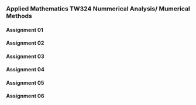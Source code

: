 ### Applied Mathematics TW324 Nummerical Analysis/ Mumerical Methods

#### Assignment 01

#### Assignment 02

#### Assignment 03

#### Assignment 04

#### Assignment 05

#### Assignment 06
